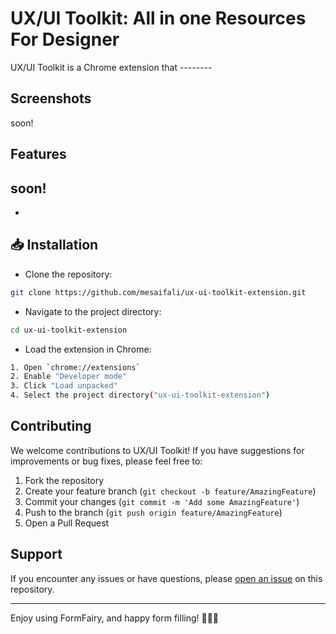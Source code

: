 # UX/UI Toolkit: All in one Resources For Designer

UX/UI Toolkit is a Chrome extension that --------
## Screenshots
soon!

## Features
soon!
-
-


## 📥 Installation

- Clone the repository:

```bash
git clone https://github.com/mesaifali/ux-ui-toolkit-extension.git
```
- Navigate to the project directory:

```bash
cd ux-ui-toolkit-extension

```
- Load the extension in Chrome:

```bash
1. Open `chrome://extensions`
2. Enable "Developer mode"
3. Click "Load unpacked"
4. Select the project directory("ux-ui-toolkit-extension")
```


## Contributing

We welcome contributions to UX/UI Toolkit! If you have suggestions for improvements or bug fixes, please feel free to:

1. Fork the repository
2. Create your feature branch (`git checkout -b feature/AmazingFeature`)
3. Commit your changes (`git commit -m 'Add some AmazingFeature'`)
4. Push to the branch (`git push origin feature/AmazingFeature`)
5. Open a Pull Request

## Support

If you encounter any issues or have questions, please [open an issue](https://github.com/mesaifali/ux-ui-toolkit-extension/issues) on this repository.

---

Enjoy using FormFairy, and happy form filling! 🧚‍♂️✨
